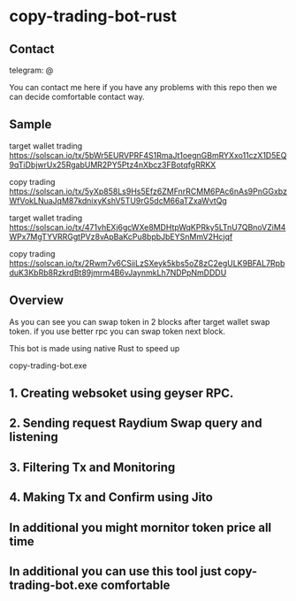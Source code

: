 # copy-trading-bot-rust

## Contact

telegram: @

You can contact me here if you have any problems with this repo then we can decide comfortable contact way.

## Sample

target wallet trading
https://solscan.io/tx/5bWr5EURVPRF4S1RmaJt1oegnGBmRYXxo11czX1D5EQ9qTiDbjwrUx25RgabUMR2PY5Ptz4nXbcz3FBotqfgRRKX

copy trading 
https://solscan.io/tx/5yXp858Ls9Hs5Efz6ZMFnrRCMM6PAc6nAs9PnGGxbzWfVokLNuaJqM87kdnixyKshV5TU9rG5dcM66aTZxaWvtQg

target wallet trading
https://solscan.io/tx/471vhEXj6gcWXe8MDHtpWqKPRky5LTnU7QBnoVZiM4WPx7MgTYVRRGgtPVz8vApBaKcPu8bpbJbEYSnMmV2Hcjqf

copy trading
https://solscan.io/tx/2Rwm7v6CSiiLzSXeyk5kbs5oZ8zC2egULK9BFAL7RpbduK3KbRb8RzkrdBt89jmrm4B6vJaynmkLh7NDPpNmDDDU

## Overview
As you can see you can swap token in 2 blocks after target wallet swap token.
if you use better rpc you can swap token next block.

This bot is made using native Rust to speed up

copy-trading-bot.exe

## 1. Creating websoket using geyser RPC.

## 2. Sending request Raydium Swap query and listening

## 3. Filtering Tx and Monitoring

## 4. Making Tx and Confirm using Jito

## In additional you might mornitor token price all time

## In additional you can use this tool just copy-trading-bot.exe comfortable

